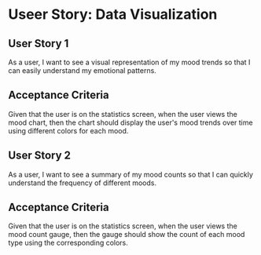 # Useer Story: Data Visualization

## User Story 1
As a user, I want to see a visual representation of my mood trends so that I can easily understand my emotional patterns.

## Acceptance Criteria
Given that the user is on the statistics screen, when the user views the mood chart, then the chart should display the user's mood trends over time using different colors for each mood.

## User Story 2
As a user, I want to see a summary of my mood counts so that I can quickly understand the frequency of different moods.

## Acceptance Criteria
Given that the user is on the statistics screen, when the user views the mood count gauge, then the gauge should show the count of each mood type using the corresponding colors.
